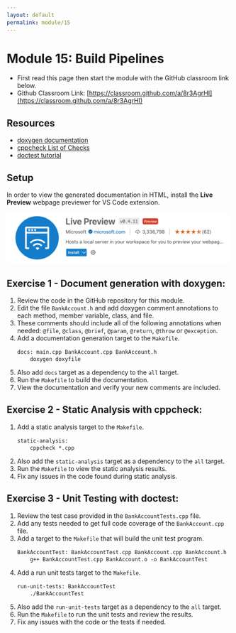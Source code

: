 ```yaml
---
layout: default
permalink: module/15
---
```


# Module 15: Build Pipelines 

* First read this page then start the module with the GitHub classroom link below.
* Github Classroom Link: [https://classroom.github.com/a/8r3AgrHI](https://classroom.github.com/a/8r3AgrHI)

## Resources

* [doxygen documentation](https://www.doxygen.nl/manual/index.html)
* [cppcheck List of Checks](https://sourceforge.net/p/cppcheck/wiki/ListOfChecks/)
* [doctest tutorial](https://github.com/doctest/doctest/blob/ae7a13539fb71f270b87eb2e874fbac80bc8dda2/doc/markdown/tutorial.md)

## Setup
In order to view the generated documentation in HTML, install the __Live Preview__ webpage previewer for VS Code extension.

![LivePreview](../images/LivePreview.png "Live Preview")


## Exercise 1 - Document generation with doxygen: 

1. Review the code in the GitHub repository for this module. 
2. Edit the file `BankAccount.h` and add doxygen comment annotations to each method, member variable, class, and file. 
3. These comments should include all of the following annotations when needed: `@file`, `@class`, `@brief`, `@param`, `@return`, `@throw` or `@exception`.
4. Add a documentation generation target to the `Makefile`.
    ```
    docs: main.cpp BankAccount.cpp BankAccount.h
        doxygen doxyfile
    ```
5. Also add `docs` target as a dependency to the `all` target. 
6. Run the `Makefile` to build the documentation.
7. View the documentation and verify your new comments are included.


## Exercise 2 - Static Analysis with cppcheck:

1. Add a static analysis target to the `Makefile`.
    ```
    static-analysis:
        cppcheck *.cpp
    ```
2. Also add the `static-analysis` target as a dependency to the `all` target.
3. Run the `Makefile` to view the static analysis results.
4. Fix any issues in the code found during static analysis.


## Exercise 3 - Unit Testing with doctest:

1. Review the test case provided in the `BankAccountTests.cpp` file.
2. Add any tests needed to get full code coverage of the `BankAccount.cpp` file.
3. Add a target to the `Makefile` that will build the unit test program.
    ```
    BankAccountTest: BankAccountTest.cpp BankAccount.cpp BankAccount.h
        g++ BankAccountTest.cpp BankAccount.o -o BankAccountTest
    ```
4. Add a run unit tests target to the `Makefile`.
    ```
    run-unit-tests: BankAccountTest
        ./BankAccountTest
    ```
5. Also add the `run-unit-tests` target as a dependency to the `all` target.
6. Run the `Makefile` to run the unit tests and review the results.
7. Fix any issues with the code or the tests if needed.
